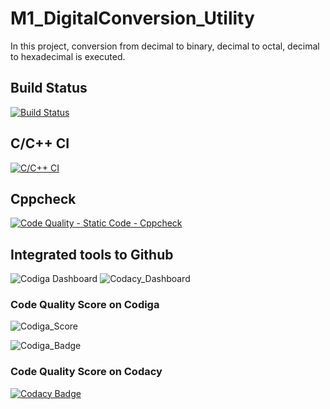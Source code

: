 # M1_DigitalConversion_Utility
In this project, conversion from decimal to binary, decimal to octal, decimal to hexadecimal is executed.

## Build Status
[![Build Status](https://github.com/Kartik-Burele/M1_DigitalConversion_Utility/actions/workflows/Build.yml/badge.svg)](https://github.com/Kartik-Burele/M1_DigitalConversion_Utility/actions/workflows/Build.yml)

## C/C++ CI
[![C/C++ CI](https://github.com/Kartik-Burele/M1_DigitalConversion_Utility/actions/workflows/c-cpp.yml/badge.svg)](https://github.com/Kartik-Burele/M1_DigitalConversion_Utility/actions/workflows/c-cpp.yml)

## Cppcheck
[![Code Quality - Static Code - Cppcheck](https://github.com/Kartik-Burele/M1_DigitalConversion_Utility/actions/workflows/cppcheck.yml/badge.svg?branch=main)](https://github.com/Kartik-Burele/M1_DigitalConversion_Utility/actions/workflows/cppcheck.yml)

## Integrated tools to Github
![Codiga Dashboard](https://app.codiga.io/public/project/30975/M1_DigitalConversion_Utility/dashboard)
![Codacy_Dashboard](https://www.codacy.com/gh/Kartik-Burele/M1_DigitalConversion_Utility/dashboard?utm_source=github.com&amp;utm_medium=referral&amp;utm_content=Kartik-Burele/M1_DigitalConversion_Utility&amp;utm_campaign=Badge_Grade)

### Code Quality Score on Codiga
![Codiga_Score](https://api.codiga.io/project/30975/score/svg)

![Codiga_Badge](https://api.codiga.io/project/30975/status/svg)

### Code Quality Score on Codacy
[![Codacy Badge](https://app.codacy.com/project/badge/Grade/78e7e16fd1954c1bb5c6b8dbbc7e80e9)](https://www.codacy.com/gh/Kartik-Burele/M1_DigitalConversion_Utility/dashboard?utm_source=github.com&amp;utm_medium=referral&amp;utm_content=Kartik-Burele/M1_DigitalConversion_Utility&amp;utm_campaign=Badge_Grade)
